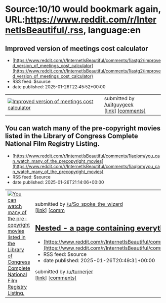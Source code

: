 # Source:10/10 would bookmark again, URL:https://www.reddit.com/r/InternetIsBeautiful/.rss, language:en

## Improved version of meetings cost calculator
 - [https://www.reddit.com/r/InternetIsBeautiful/comments/1iastg2/improved_version_of_meetings_cost_calculator](https://www.reddit.com/r/InternetIsBeautiful/comments/1iastg2/improved_version_of_meetings_cost_calculator)
 - RSS feed: $source
 - date published: 2025-01-26T22:45:52+00:00

<table> <tr><td> <a href="https://www.reddit.com/r/InternetIsBeautiful/comments/1iastg2/improved_version_of_meetings_cost_calculator/"> <img src="https://external-preview.redd.it/Xt6Rc_SjnUNWO2u4Qvga5XOD-79uesjlDdR0Cz820Ww.jpg?width=640&amp;crop=smart&amp;auto=webp&amp;s=1d1510836cc69dbaca138bdbd495f9c898563a79" alt="Improved version of meetings cost calculator" title="Improved version of meetings cost calculator" /> </a> </td><td> &#32; submitted by &#32; <a href="https://www.reddit.com/user/itguygeek"> /u/itguygeek </a> <br/> <span><a href="http://www.costmeet.com">[link]</a></span> &#32; <span><a href="https://www.reddit.com/r/InternetIsBeautiful/comments/1iastg2/improved_version_of_meetings_cost_calculator/">[comments]</a></span> </td></tr></table>

## You can watch many of the pre-copyright movies listed in the Library of Congress Complete National Film Registry Listing.
 - [https://www.reddit.com/r/InternetIsBeautiful/comments/1iaqlom/you_can_watch_many_of_the_precopyright_movies](https://www.reddit.com/r/InternetIsBeautiful/comments/1iaqlom/you_can_watch_many_of_the_precopyright_movies)
 - RSS feed: $source
 - date published: 2025-01-26T21:14:06+00:00

<table> <tr><td> <a href="https://www.reddit.com/r/InternetIsBeautiful/comments/1iaqlom/you_can_watch_many_of_the_precopyright_movies/"> <img src="https://external-preview.redd.it/zBB1Hx0reDyZFPgWF9KYVjrjqp2peEnxGzROKpRmmnk.jpg?width=640&amp;crop=smart&amp;auto=webp&amp;s=4a84ec9efdb16655a09e4cc9c4dc8de1e179584f" alt="You can watch many of the pre-copyright movies listed in the Library of Congress Complete National Film Registry Listing." title="You can watch many of the pre-copyright movies listed in the Library of Congress Complete National Film Registry Listing." /> </a> </td><td> &#32; submitted by &#32; <a href="https://www.reddit.com/user/So_spoke_the_wizard"> /u/So_spoke_the_wizard </a> <br/> <span><a href="https://www.loc.gov/programs/national-film-preservation-board/film-registry/watch-films-on-the-national-film-registry/">[link]</a></span> &#32; <span><a href="https://www.reddit.com/r/InternetIsBeautiful/comments/1iaqlom/you_can_watch_many_of_the_precopyright_movies/">[comm

## Nested - a page containing everything
 - [https://www.reddit.com/r/InternetIsBeautiful/comments/1iapxki/nested_a_page_containing_everything](https://www.reddit.com/r/InternetIsBeautiful/comments/1iapxki/nested_a_page_containing_everything)
 - RSS feed: $source
 - date published: 2025-01-26T20:49:31+00:00

&#32; submitted by &#32; <a href="https://www.reddit.com/user/turnerjer"> /u/turnerjer </a> <br/> <span><a href="https://orteil.dashnet.org/nested">[link]</a></span> &#32; <span><a href="https://www.reddit.com/r/InternetIsBeautiful/comments/1iapxki/nested_a_page_containing_everything/">[comments]</a></span>

